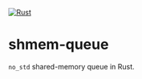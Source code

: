 [![Rust](https://github.com/ankit-iitb/shmem-queue/actions/workflows/rust.yml/badge.svg?branch=main)](https://github.com/ankit-iitb/shmem-queue/actions/workflows/rust.yml)

# shmem-queue

`no_std` shared-memory queue in Rust.
